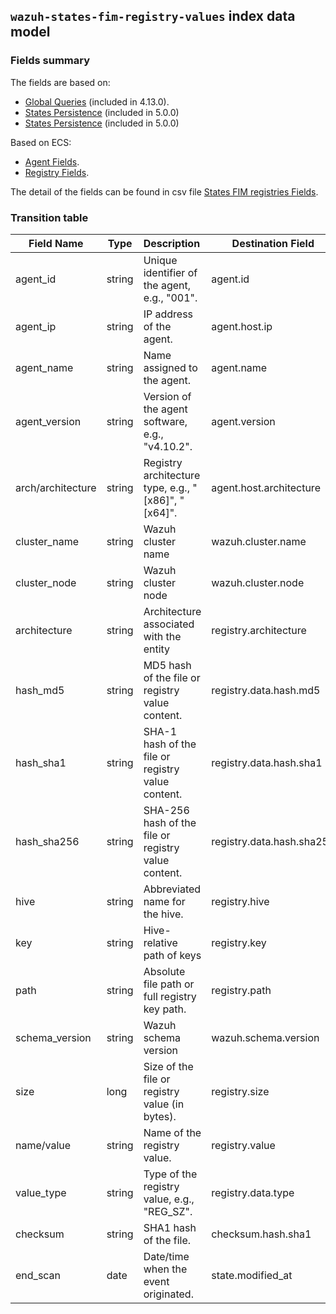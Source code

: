 ## `wazuh-states-fim-registry-values` index data model

### Fields summary

The fields are based on:
- [Global Queries](https://github.com/wazuh/wazuh/issues/27898) (included in 4.13.0).
- [States Persistence](https://github.com/wazuh/wazuh/issues/29840#issuecomment-2914305496) (included in 5.0.0)
- [States Persistence](https://github.com/wazuh/wazuh/issues/29533) (included in 5.0.0)

Based on ECS:

- [Agent Fields](https://www.elastic.co/guide/en/ecs/current/ecs-agent.html).
- [Registry Fields](https://www.elastic.co/docs/reference/ecs/ecs-registry).

The detail of the fields can be found in csv file [States FIM registries Fields](fields.csv).

### Transition table


| Field Name        | Type   | Description                                         | Destination Field         | Custom |
| ----------------- | ------ | :-------------------------------------------------- | ------------------------- | ------ |
| agent_id          | string | Unique identifier of the agent, e.g., "001".        | agent.id                  |        |
| agent_ip          | string | IP address of the agent.                            | agent.host.ip             | TRUE   |
| agent_name        | string | Name assigned to the agent.                         | agent.name                |        |
| agent_version     | string | Version of the agent software, e.g., "v4.10.2".     | agent.version             |        |
| arch/architecture | string | Registry architecture type, e.g., "[x86]", "[x64]". | agent.host.architecture   | TRUE   |
| cluster_name      | string | Wazuh cluster name                                  | wazuh.cluster.name        | TRUE   |
| cluster_node      | string | Wazuh cluster node                                  | wazuh.cluster.node        | TRUE   |
| architecture      | string | Architecture associated with the entity             | registry.architecture     | TRUE   |
| hash_md5          | string | MD5 hash of the file or registry value content.     | registry.data.hash.md5    | TRUE   |
| hash_sha1         | string | SHA-1 hash of the file or registry value content.   | registry.data.hash.sha1   | TRUE   |
| hash_sha256       | string | SHA-256 hash of the file or registry value content. | registry.data.hash.sha256 | TRUE   |
| hive              | string | Abbreviated name for the hive.                      | registry.hive             |        |
| key               | string | Hive-relative path of keys                          | registry.key              |        |
| path              | string | Absolute file path or full registry key path.       | registry.path             |        |
| schema_version    | string | Wazuh schema version                                | wazuh.schema.version      | TRUE   |
| size              | long   | Size of the file or registry value (in bytes).      | registry.size             | TRUE   |
| name/value        | string | Name of the registry value.                         | registry.value            |        |
| value_type        | string | Type of the registry value, e.g., "REG_SZ".         | registry.data.type        |        |
| checksum          | string | SHA1 hash of the file.                              | checksum.hash.sha1        | TRUE   |
| end_scan          | date   | Date/time when the event originated.                | state.modified_at         | TRUE   |
